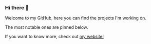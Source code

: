 ### Hi there 👋 

Welcome to my GitHub, here you can find the projects I'm working on.

The most notable ones are pinned below.

If you want to know more, check out [my website!](https://josuegauthier.github.io/JosueGauthier/)


<!--[![My GitHub Stats](https://github-readme-stats.vercel.app/api/?username=JosueGauthier&count_private=true&theme=tokyonight&showicons=true)]()-->
<!--[![Top Langs](https://github-readme-stats.vercel.app/api/top-langs/?username=JosueGauthier&count_private=true&theme=tokyonight&showicons=true)](https://github.com/JosueGauthier/github-readme-stats) -->

<!--
**JosueGauthier/JosueGauthier** is a ✨ _special_ ✨ repository because its `README.md` (this file) appears on your GitHub profile.

Here are some ideas to get you started:

- 🔭 I’m currently working on ...
- 🌱 I’m currently learning ...
- 👯 I’m looking to collaborate on ...
- 🤔 I’m looking for help with ...
- 💬 Ask me about ...
- 📫 How to reach me: ...
- 😄 Pronouns: ...
- ⚡ Fun fact: ...
-->
